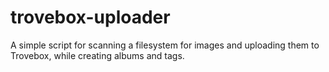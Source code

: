 trovebox-uploader
=================

A simple script for scanning a filesystem for images and uploading them to Trovebox, while creating albums and tags.
